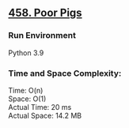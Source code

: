 ## [458. Poor Pigs](https://leetcode.com/problems/poor-pigs/)

### Run Environment
Python 3.9

### Time and Space Complexity:
Time: O(n)  
Space: O(1)  
Actual Time: 20 ms  
Actual Space: 14.2 MB
